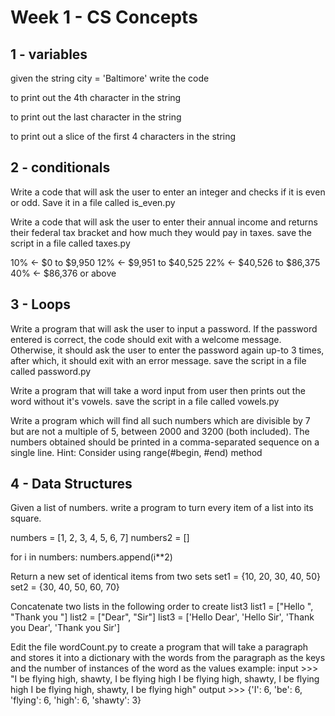 # Week 1 - CS Concepts

## 1 - variables

given the string city = 'Baltimore' write the code

to print out the 4th character in the string

to print out the last character in the string

to print out a slice of the first 4 characters in the string


## 2 - conditionals

Write a code that will ask the user to enter an integer and checks if it is even or odd. Save it in a file called is_even.py

Write a code that will ask the user to enter their annual income and returns their federal tax bracket and how much they would pay in taxes. save the script in a file called taxes.py

10% <- $0 to $9,950
12% <- $9,951 to $40,525
22% <- $40,526 to $86,375
40% <- $86,376 or above


## 3 - Loops

Write a program that will ask the user to input a password. If the password entered is correct, the code should exit with a welcome message. Otherwise, it should ask the user to enter the password again up-to 3 times, after which, it should exit with an error message. save the script in a file called password.py

Write a program that will take a word input from user then prints out the word without it's vowels. save the script in a file called vowels.py

Write a program which will find all such numbers which are divisible by 7 but are not a multiple of 5,
between 2000 and 3200 (both included).
The numbers obtained should be printed in a comma-separated sequence on a single line.
Hint: Consider using range(#begin, #end) method


## 4 - Data Structures

Given a list of numbers. write a program to turn every item of a list into its square.

numbers = [1, 2, 3, 4, 5, 6, 7]
numbers2 = []

for i in numbers:
numbers.append(i**2)


Return a new set of identical items from two sets
set1 = {10, 20, 30, 40, 50}
set2 = {30, 40, 50, 60, 70}

Concatenate two lists in the following order to create list3
list1 = ["Hello ", "Thank you "]
list2 = ["Dear", "Sir"]
list3 = ['Hello Dear', 'Hello Sir', 'Thank you  Dear', 'Thank you  Sir']

Edit the file wordCount.py to create a program that will take a paragraph and stores it into a dictionary with the words from the paragraph as the keys and the number of instances of the word as the values
example:
input >>> "I be flying high, shawty, I be flying high I be flying high, shawty, I be flying high I be flying high, shawty, I be flying high"
output >>> {'I': 6, 'be': 6, 'flying': 6, 'high': 6, 'shawty': 3}
